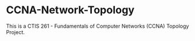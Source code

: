 # CCNA-Network-Topology
This is a CTIS 261 - Fundamentals of Computer Networks (CCNA) Topology Project.
